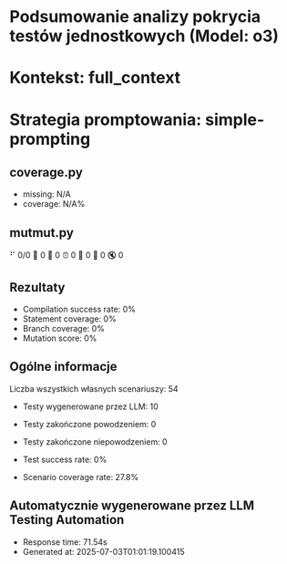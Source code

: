 # Podsumowanie analizy pokrycia testów jednostkowych (Model: o3)
# Kontekst: full_context
# Strategia promptowania: simple-prompting

## coverage.py
- missing: N/A
- coverage: N/A%

## mutmut.py
⠋ 0/0  🎉 0 🫥 0  ⏰ 0  🤔 0  🙁 0  🔇 0

## Rezultaty
- Compilation success rate: 0%
- Statement coverage: 0%
- Branch coverage: 0%
- Mutation score: 0%

## Ogólne informacje

Liczba wszystkich własnych scenariuszy: 54

- Testy wygenerowane przez LLM: 10
- Testy zakończone powodzeniem: 0
- Testy zakończone niepowodzeniem: 0

- Test success rate: 0%
- Scenario coverage rate: 27.8%

## Automatycznie wygenerowane przez LLM Testing Automation
- Response time: 71.54s
- Generated at: 2025-07-03T01:01:19.100415

